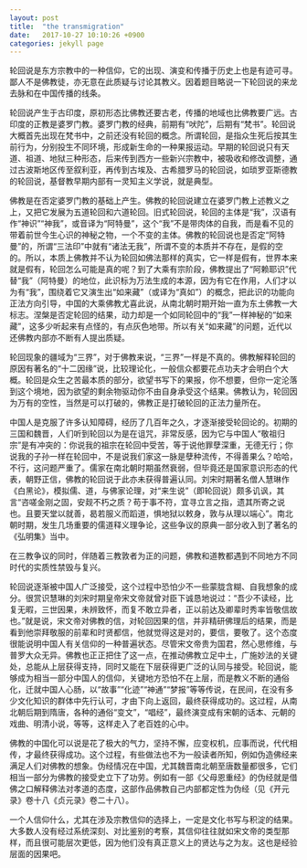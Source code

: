 ```yaml
---
layout: post
title:  "the transmigration"
date:   2017-10-27 10:10:26 +0900
categories: jekyll page
---
```


轮回说是东方宗教中的一种信仰，它的出现、演变和传播于历史上也是有迹可寻。鄙人不是佛教徒，亦无意在此质疑与讨论其教义。因着题目略说一下轮回说的来龙去脉和在中国传播的线条。

轮回说产生于古印度，原初形态比佛教还要古老，传播的地域也比佛教要广远。古印度的正教是婆罗门教。婆罗门教的经典，前期有“吠陀”，后期有“梵书”。轮回说大概首先出现在梵书中，之前还没有轮回的概念。所谓轮回，是指众生死后按其生前行为，分别投生不同环境，形成新生命的一种果报运动。早期的轮回说只有天道、祖道、地狱三种形态，后来传到西方一些新兴宗教中，被吸收和修改调整，通过古波斯地区传至叙利亚，再传到古埃及、古希腊罗马的轮回说，如琐罗亚斯德教的轮回说，基督教早期内部有一灵知主义学说，就是典型。

佛教是在否定婆罗门教的基础上产生。佛教的轮回说建立在婆罗门教上述教义之上，又把它发展为五道轮回和六道轮回。旧式轮回说，轮回的主体是“我”，汉语有作“神识”“神我”，或音译为“阿特曼”，这个“我”不是带肉体的自我，而是看不见的带着前世今生心识的神秘之物，一个不变的主体。佛教的轮回说也是否定“阿特曼”的，所谓“三法印”中就有“诸法无我”，所谓不变的本质并不存在，是假的空的。所以，本质上佛教并不认为轮回如佛法那样的真实，它一样是假有，世界本来就是假有，轮回怎么可能是真的呢？到了大乘有宗阶段，佛教提出了“阿赖耶识”代替“我”（阿特曼）的地位，此识标为万法生成的本源，因为有它在作用，人们才以为有“我”，围绕着它又演生出“如来藏”（或译为“真如”）的概念，把此识的功能向正法方向引导，中国的大乘佛教尤喜此说，从南北朝时期开始一直为东土佛教一大标志。涅槃是否定轮回的结果，动力却是一个如同轮回中的“我”一样神秘的“如来藏”，这多少听起来有点怪的，有点灰色地带。所以有关“如来藏”的问题，近代以还佛教内部亦不断有人提出质疑。

轮回现象的疆域为“三界”，对于佛教来说，“三界”一样是不真的。佛教解释轮回的原因有著名的“十二因缘”说，比较理论化，一般信众都要花点功夫才会明白个大概。轮回是众生之苦最本质的部分，欲望书写下的果报，你不想要，但你一定沦落到这个境地，因为欲望的剩余物驱动你不由自身承受这个结果。佛教认为，轮回因为万有的空性，当然是可以打破的，佛教正是打破轮回的正法力量所在。

中国人是克服了许多认知障碍，经历了几百年之久，才逐渐接受轮回论的。初期的三国和魏晋，人们听到轮回以为是在诅咒，非常反感，因为它与中国人“敬祖归宗”是有冲突的：你说我的祖宗在轮回中受苦，等于说他罪孽深重，无德无行；你说我的子孙一样在轮回中，不是说我们家这一脉是孽种流传，不得善果么？哈哈，不行，这问题严重了。儒家在南北朝时期虽然衰弱，但毕竟还是国家意识形态的代表，朝野正信，佛教的轮回说于此亦未获得普遍认同。刘宋时期著名僧人慧琳作《白黑论》，模拟儒、道，与佛家论理，对“来生说”（即轮回说）颇多讥讽，其言“咨嗟金刚之固，安觌不朽之质？苟于事不符，宜寻立言之指，遗其所寄之说也。且要天堂以就善，曷若服义而蹈道，惧地狱以敕身，敦与从理以端心”。南北朝时期，发生几场重要的儒道释义理争论，这些争议的原典一部分收入到了著名的《弘明集》当中。



在三教争议的同时，伴随着三教敦者为正的问题，佛教和道教都遇到不同地方不同时代的实质性禁毁与复兴。

轮回说逐渐被中国人广泛接受，这个过程中恐怕少不一些蒙胧含糊、自我想象的成分。很赏识慧琳的刘宋时期皇帝宋文帝就曾对臣下诚恳地说过：“吾少不读经，比复无暇，三世因果，未辨致怀，而复不敢立异者，正以前达及卿辈时秀率皆敬信故也。”就是说，宋文帝对佛教的信，对轮回因果的信，并非精研佛理后的结果，而是看到他崇拜敬服的前辈和时贤都信，他就觉得这是对的，要信，要敬了。这个态度很能说明中国人有关信仰的一种普遍状态。尽管宋文帝贵为国君，然心思修维，与普罗大众无异。佛教也正正把住了这一点，在推动佛教立足中土，广施妙法的关键处，总能从上层获得支持，同时又能在下层获得更广泛的认同与接受。轮回说，能够成为相当一部分中国人的信仰，关键地方恐怕不在上层，而是教义不断的通俗化，迁就中国人心肠，以“故事”“化迹”“神通”“梦报”等等传说，在民间，在没有多少文化知识的群体中先行认可，才由下向上返回，最终获得成功的。这过程，从南北朝后期到隋唐，各种的通俗“变文”，“唱经”，最终演变成有宋朝的话本、元朝的戏曲、明清小说，等等，这样走入了老百姓的心中。




佛教的中国化可以说是花了极大的气力，坚持不懈，应变权机，应事而说，代代相传，才最终获得成功。这个过程，有些做法也不为一般读者所知，例如伪造佛经来满足人们对佛教的想象。伪经情况在中国，尤其魏晋南北朝至唐数量都很多，它们相当一部分为佛教的接受史立下了功劳。例如有一部《父母恩重经》的伪经就是借佛之口解释佛法对孝道的态度，这部作品佛教自己内部都定性为伪经（见《开元录》卷十八《贞元录》卷二十八）。



一个人信仰什么，尤其在涉及宗教信仰的选择上，一定是文化书写与积淀的结果。大多数人没有经过系统深刻、对比鉴别的考察，其信仰往往就如宋文帝的类型那样，而且很可能层次更低，因为他们没有真正意义上的贤达与之为友。这也是经验层面的因果吧。
